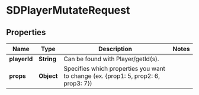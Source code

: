 # SDPlayerMutateRequest

## Properties
Name | Type | Description | Notes
------------ | ------------- | ------------- | -------------
**playerId** | **String** | Can be found with Player/getId(s). | 
**props** | **Object** | Specifies which properties you want to change (ex. {prop1: 5, prop2: 6, prop3: 7}) | 
